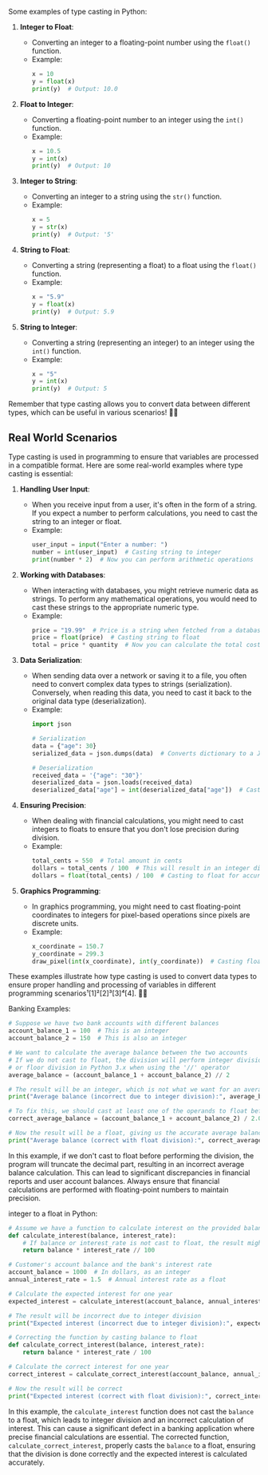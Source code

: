 Some examples of type casting in Python:

1. **Integer to Float**:
   - Converting an integer to a floating-point number using the `float()` function.
   - Example:
     ```python
     x = 10
     y = float(x)
     print(y)  # Output: 10.0
     ```

2. **Float to Integer**:
   - Converting a floating-point number to an integer using the `int()` function.
   - Example:
     ```python
     x = 10.5
     y = int(x)
     print(y)  # Output: 10
     ```

3. **Integer to String**:
   - Converting an integer to a string using the `str()` function.
   - Example:
     ```python
     x = 5
     y = str(x)
     print(y)  # Output: '5'
     ```

4. **String to Float**:
   - Converting a string (representing a float) to a float using the `float()` function.
   - Example:
     ```python
     x = "5.9"
     y = float(x)
     print(y)  # Output: 5.9
     ```

5. **String to Integer**:
   - Converting a string (representing an integer) to an integer using the `int()` function.
   - Example:
     ```python
     x = "5"
     y = int(x)
     print(y)  # Output: 5
     ```

Remember that type casting allows you to convert data between different types, which can be useful in various scenarios! 🐍✨

## Real World Scenarios
Type casting is used in programming to ensure that variables are processed in a compatible format. Here are some real-world examples where type casting is essential:

1. **Handling User Input**:
   - When you receive input from a user, it's often in the form of a string. If you expect a number to perform calculations, you need to cast the string to an integer or float.
   - Example:
     ```python
     user_input = input("Enter a number: ")
     number = int(user_input)  # Casting string to integer
     print(number * 2)  # Now you can perform arithmetic operations
     ```

2. **Working with Databases**:
   - When interacting with databases, you might retrieve numeric data as strings. To perform any mathematical operations, you would need to cast these strings to the appropriate numeric type.
   - Example:
     ```python
     price = "19.99"  # Price is a string when fetched from a database
     price = float(price)  # Casting string to float
     total = price * quantity  # Now you can calculate the total cost
     ```

3. **Data Serialization**:
   - When sending data over a network or saving it to a file, you often need to convert complex data types to strings (serialization). Conversely, when reading this data, you need to cast it back to the original data type (deserialization).
   - Example:
     ```python
     import json

     # Serialization
     data = {"age": 30}
     serialized_data = json.dumps(data)  # Converts dictionary to a JSON string

     # Deserialization
     received_data = '{"age": "30"}'
     deserialized_data = json.loads(received_data)
     deserialized_data["age"] = int(deserialized_data["age"])  # Casting string to integer
     ```

4. **Ensuring Precision**:
   - When dealing with financial calculations, you might need to cast integers to floats to ensure that you don't lose precision during division.
   - Example:
     ```python
     total_cents = 550  # Total amount in cents
     dollars = total_cents / 100  # This will result in an integer division
     dollars = float(total_cents) / 100  # Casting to float for accurate division
     ```

5. **Graphics Programming**:
   - In graphics programming, you might need to cast floating-point coordinates to integers for pixel-based operations since pixels are discrete units.
   - Example:
     ```python
     x_coordinate = 150.7
     y_coordinate = 299.3
     draw_pixel(int(x_coordinate), int(y_coordinate))  # Casting float to int for pixel coordinates
     ```

These examples illustrate how type casting is used to convert data types to ensure proper handling and processing of variables in different programming scenarios¹[1]²[2]³[3]⁴[4]. 🐍✨


Banking Examples:

```python
# Suppose we have two bank accounts with different balances
account_balance_1 = 100  # This is an integer
account_balance_2 = 150  # This is also an integer

# We want to calculate the average balance between the two accounts
# If we do not cast to float, the division will perform integer division in Python 2.x
# or floor division in Python 3.x when using the '//' operator
average_balance = (account_balance_1 + account_balance_2) // 2

# The result will be an integer, which is not what we want for an average that could be a decimal
print("Average balance (incorrect due to integer division):", average_balance)

# To fix this, we should cast at least one of the operands to float before division
correct_average_balance = (account_balance_1 + account_balance_2) / 2.0

# Now the result will be a float, giving us the accurate average balance
print("Average balance (correct with float division):", correct_average_balance)
```

In this example, if we don't cast to float before performing the division, the program will truncate the decimal part, resulting in an incorrect average balance calculation. This can lead to significant discrepancies in financial reports and user account balances. Always ensure that financial calculations are performed with floating-point numbers to maintain precision.

 integer to a float in Python:

```python
# Assume we have a function to calculate interest on the provided balance and interest rate
def calculate_interest(balance, interest_rate):
    # If balance or interest_rate is not cast to float, the result might be incorrect
    return balance * interest_rate // 100

# Customer's account balance and the bank's interest rate
account_balance = 1000  # In dollars, as an integer
annual_interest_rate = 1.5  # Annual interest rate as a float

# Calculate the expected interest for one year
expected_interest = calculate_interest(account_balance, annual_interest_rate)

# The result will be incorrect due to integer division
print("Expected interest (incorrect due to integer division):", expected_interest)

# Correcting the function by casting balance to float
def calculate_correct_interest(balance, interest_rate):
    return balance * interest_rate / 100

# Calculate the correct interest for one year
correct_interest = calculate_correct_interest(account_balance, annual_interest_rate)

# Now the result will be correct
print("Expected interest (correct with float division):", correct_interest)
```

In this example, the `calculate_interest` function does not cast the `balance` to a float, which leads to integer division and an incorrect calculation of interest. This can cause a significant defect in a banking application where precise financial calculations are essential. The corrected function, `calculate_correct_interest`, properly casts the `balance` to a float, ensuring that the division is done correctly and the expected interest is calculated accurately.
